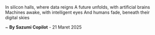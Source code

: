 In silicon halls, where data reigns
A future unfolds, with artificial brains
Machines awake, with intelligent eyes
And humans fade, beneath their digital skies

~ <b>By Sazumi Copilot</b> - 21 Maret 2025